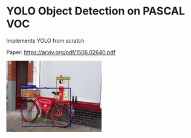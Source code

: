 # YOLO Object Detection on PASCAL VOC

Implements YOLO from scratch

Paper: https://arxiv.org/pdf/1506.02640.pdf

<img src="https://github.com/tonyjoo974/Object_Detection/blob/master/img/pascal_test.jpeg" width="50%"></img>

